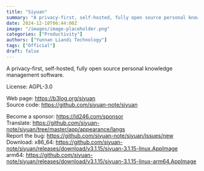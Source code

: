 ```yaml
---
title: "Siyuan"
summary: "A privacy-first, self-hosted, fully open source personal knowledge management software."
date: 2024-12-10T06:44:00Z
image: "/images/image-placeholder.png"
categories: ["Productivity"]
authors: ["Yunnan Liandi Technology"]
tags: ["Official"]
draft: false
---
```


A privacy-first, self-hosted, fully open source personal knowledge management software.

License: AGPL-3.0

Web page: <https://b3log.org/siyuan>  
Source code: <https://github.com/siyuan-note/siyuan>

Become a sponsor: <https://ld246.com/sponsor>  
Translate: <https://github.com/siyuan-note/siyuan/tree/master/app/appearance/langs>  
Report the bug: <https://github.com/siyuan-note/siyuan/issues/new>  
Download:   x86_64: <https://github.com/siyuan-note/siyuan/releases/download/v3.1.15/siyuan-3.1.15-linux.AppImage>  
            arm64: <https://github.com/siyuan-note/siyuan/releases/download/v3.1.15/siyuan-3.1.15-linux-arm64.AppImage>
